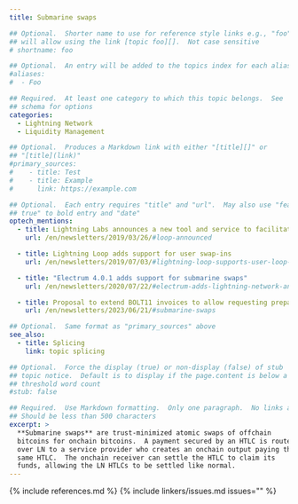 ```yaml
---
title: Submarine swaps

## Optional.  Shorter name to use for reference style links e.g., "foo"
## will allow using the link [topic foo][].  Not case sensitive
# shortname: foo

## Optional.  An entry will be added to the topics index for each alias
#aliases:
#  - Foo

## Required.  At least one category to which this topic belongs.  See
## schema for options
categories:
  - Lightning Network
  - Liquidity Management

## Optional.  Produces a Markdown link with either "[title][]" or
## "[title](link)"
#primary_sources:
#    - title: Test
#    - title: Example
#      link: https://example.com

## Optional.  Each entry requires "title" and "url".  May also use "feature:
## true" to bold entry and "date"
optech_mentions:
  - title: Lightning Labs announces a new tool and service to facilitate submarine swaps
    url: /en/newsletters/2019/03/26/#loop-announced

  - title: Lightning Loop adds support for user swap-ins
    url: /en/newsletters/2019/07/03/#lightning-loop-supports-user-loop-ins

  - title: "Electrum 4.0.1 adds support for submarine swaps"
    url: /en/newsletters/2020/07/22/#electrum-adds-lightning-network-and-psbt-support

  - title: Proposal to extend BOLT11 invoices to allow requesting prepayment for submarine swaps
    url: /en/newsletters/2023/06/21/#submarine-swaps

## Optional.  Same format as "primary_sources" above
see_also:
  - title: Splicing
    link: topic splicing

## Optional.  Force the display (true) or non-display (false) of stub
## topic notice.  Default is to display if the page.content is below a
## threshold word count
#stub: false

## Required.  Use Markdown formatting.  Only one paragraph.  No links allowed.
## Should be less than 500 characters
excerpt: >
  **Submarine swaps** are trust-minimized atomic swaps of offchain
  bitcoins for onchain bitcoins.  A payment secured by an HTLC is routed
  over LN to a service provider who creates an onchain output paying the
  same HTLC.  The onchain receiver can settle the HTLC to claim its
  funds, allowing the LN HTLCs to be settled like normal.
---
```


{% include references.md %}
{% include linkers/issues.md issues="" %}
